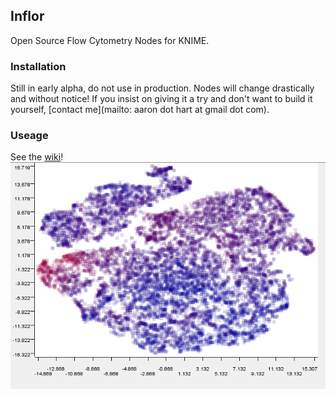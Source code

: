 Inflor
--------------------------------------------
Open Source Flow Cytometry Nodes for KNIME.


### Installation
Still in early alpha, do not use in production. Nodes will change drastically and without notice! If you insist on giving it a try and don't want to build it yourself, [contact me](mailto: aaron dot hart at gmail dot com).

### Useage 
See the [wiki](https://github.com/AaronNHart/Inflor/wiki)!  
![image](https://github.com/AaronNHart/Inflor/blob/master/wiki/sne.png?raw=true)
